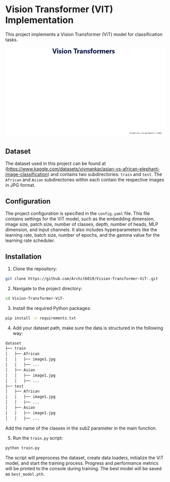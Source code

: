 # Vision Transformer (VIT) Implementation

This project implements a Vision Transformer (ViT) model for classification tasks. 

![Demo GIF](assets/Vision_Transformer.gif)

## Dataset

The dataset used in this project can be found at (https://www.kaggle.com/datasets/vivmankar/asian-vs-african-elephant-image-classification) and contains two subdirectories: `train` and `test`. The `African` and `Asian` subdirectories within each contain the respective images in JPG format.

## Configuration

The project configuration is specified in the `config.yaml` file. This file contains settings for the ViT model, such as the embedding dimension, image size, patch size, number of classes, depth, number of heads, MLP dimension, and input channels. It also includes hyperparameters like the learning rate, batch size, number of epochs, and the gamma value for the learning rate scheduler.

## Installation

1. Clone the repository:
```bash
git clone https://github.com/Archit6019/Vision-Transformer-ViT-.git
```

2. Navigate to the project directory:
```bash
cd Vision-Transformer-ViT-
```

3. Install the required Python packages:
```bash
pip install -r requirements.txt
```

4. Add your dataset path, make sure the data is structured in the following way:
```bash
dataset
├── train
│   ├── African
│   │   ├── image1.jpg
│   │   ├── ...
│   ├── Asian
│   │   ├── image1.jpg
│   │   ├── ...
├── test
│   ├── African
│   │   ├── image1.jpg
│   │   ├── ...
│   ├── Asian
│   │   ├── image1.jpg
│   │   ├── ...

```

Add the name of the classes in the sub2 parameter in the main function.

5. Run the `train.py` script:
```bash
python train.py
```

The script will preprocess the dataset, create data loaders, initialize the ViT model, and start the training process. Progress and performance metrics will be printed to the console during training. The best model will be saved as `best_model.pth`.



